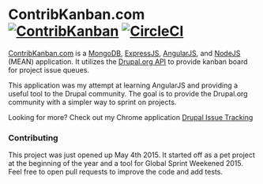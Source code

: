 # ContribKanban.com [![ContribKanban](https://img.shields.io/gratipay/team/contribkanban-com.svg)]() [![CircleCI](https://circleci.com/gh/mglaman/contribkanban.com.svg?style=svg)](https://circleci.com/gh/mglaman/contribkanban.com)

[ContribKanban.com](http://contribkanban.com) is a [MongoDB](https://www.mongodb.com/), [ExpressJS](http://expressjs.com/en/index.html), [AngularJS](https://angularjs.org/), and [NodeJS](https://nodejs.org/en/) (MEAN) application. It utilizes the [Drupal.org API](https://www.drupal.org/api) to provide kanban board for project issue queues.

This application was my attempt at learning AngularJS and providing a useful tool to the Drupal community. The goal is to provide the Drupal.org community with a simpler way to sprint on projects.

Looking for more? Check out my Chrome application [Drupal Issue Tracking](https://chrome.google.com/webstore/detail/drupal-issue-tracking/gigmieclehjecoglmlmgokcekfklonmb)

### Contributing

This project was just opened up May 4th 2015. It started off as a pet project at the beginning of the year and a tool for Global Sprint Weekened 2015. Feel free to open pull requests to improve the code and add tests.

